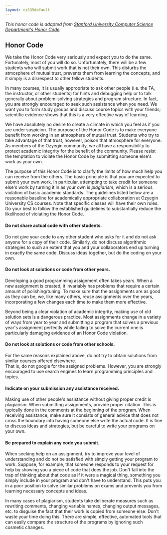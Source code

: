 ```yaml
---
layout: cs535default
---
```


_This honor code is adapted from [Stanford University Computer Science Department's Honor Code](http://csmajor.stanford.edu/HonorCode.shtml)._

## Honor Code

We take the Honor Code very seriously and expect you to do the same. 
Fortunately, most of you will do so. Unfortunately, there will be a few students who will submit work that is not their own.
This disturbs the atmosphere of mutual trust, prevents them from learning the concepts, 
and it simply is a disrespect to other fellow students.

In many courses, it is usually appropriate to ask other people (i.e. the TA, the instructor, or other students) 
for hints and debugging help or to talk generally about problem-solving strategies and program structure. 
In fact, you are strongly encouraged to seek such assistance when you need.
We want you to form study groups and discuss course topics with your friends; 
scientific evidence shows that this is a very effective way of learning.

We have absolutely no desire to create a climate in which you feel as if you are under suspicion. 
The purpose of the Honor Code is to make everyone benefit from working in an atmosphere of mutual trust. 
Students who try to take advantage of that trust, however, poison that atmosphere for everyone. 
As members of the Ozyegin community, we all have a responsibility to protect academic integrity 
for the benefit of the community. 
Please resist the temptation to violate the Honor Code by submitting someone else's work as your own.

The purpose of this Honor Code is to clarify the limits of how much help you can receive from the others. 
The basic principle is that you are expected to submit your own work. 
In particular, attempting to take credit for someone else's work by turning it in as your own is <i>plagiarism</i>, 
which is a serious violation of basic academic standards. 
The guidelines listed below are a reasonable baseline for academically appropriate collaboration at Ozyegin University CS courses.
Note that specific classes will have their own rules. 
Do your best to follow the established guidelines to substantially reduce the likelihood of violating the Honor Code.

#### Do not share actual code with other students.
Do not give your code to any other student who asks for it and do not ask anyone for a copy of their code. 
Similarly, do not discuss algorithmic strategies to such an extent that 
you and your collaborators end up turning in exactly the same code. 
Discuss ideas together, but do the coding on your own.

#### Do not look at solutions or code from other years.
Developing a good programming assignment often takes years. 
When a new assignment is created, it invariably has problems that require a certain amount of polishing/tuning. 
To make sure that the assignments are as good as they can be, we, like many others, reuse assignments over the years, 
incorporating a few changes each time to make them more effective.

Beyond being a clear violation of academic integrity, making use of old solution sets is a dangerous practice.
Most assignments change in a variety of ways from year to year and 
submitting a program that solves a previous year's assignment perfectly 
while failing to solve the current one is particularly damaging evidence of an Honor Code violation.

#### Do not look at solutions or code from other schools.
For the same reasons explained above, do not try to obtain solutions from similar courses offered elsewhere.       
That is, do not google for the assigned problems. 
However, you are strongly encouraged to use search engines to learn programming principles and topics.

#### Indicate on your submission any assistance received.
Making use of other people's assistance without giving proper credit is plagiarism. 
When submitting assignments, provide proper citation. 
This is typically done in the comments at the beginning of the program. 
When receiving assistance, make sure it consists of general advice that does not cross the boundary into having someone else write the actual code. 
It is fine to discuss ideas and strategies, but be careful to write your programs on your own.

#### Be prepared to explain any code you submit.
When seeking help on an assignment, try to improve your level of understanding 
and do not be satisfied with simply getting your program to work. 
Suppose, for example, that someone responds to your request 
for help by showing you a piece of code that does the job. 
Don't fall into the trap of thinking about that code as if it were a magical thing, 
something you simply include in your program and don't have to understand. 
This puts you in a poor position to solve similar problems on exams and prevents you from learning necessary concepts and ideas.

In many cases of plagiarism, students take deliberate measures such as rewriting comments, changing variable names, changing output messages, etc. to disguise the fact that their work is copied from someone else. 
Don't waste your time doing this. 
There are simple, effective, automated tools that can easily compare the structure of the programs 
by ignoring such cosmetic changes. 
